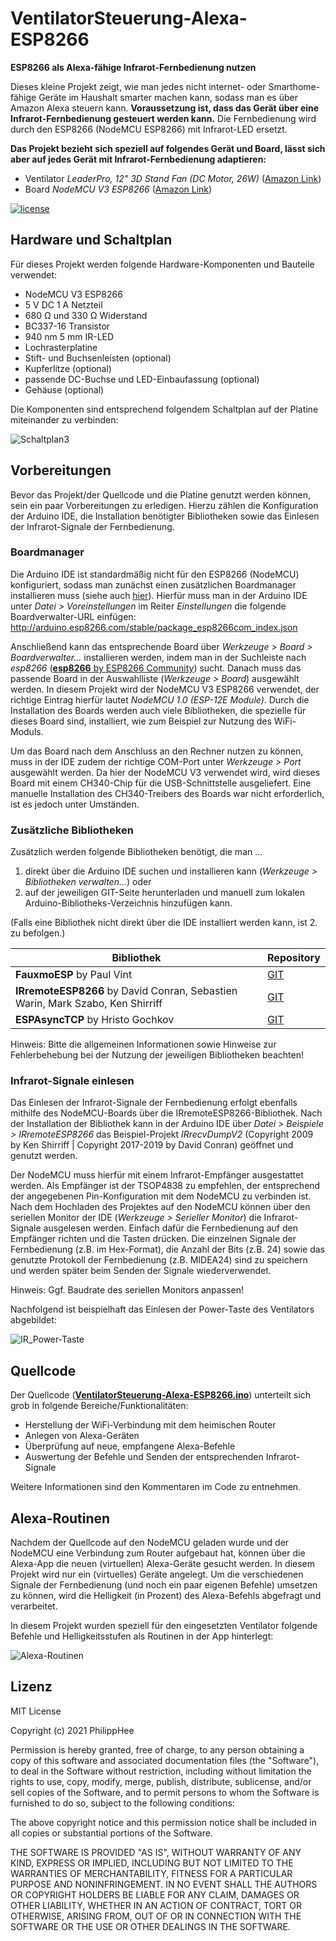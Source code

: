 # VentilatorSteuerung-Alexa-ESP8266

**ESP8266 als Alexa-fähige Infrarot-Fernbedienung nutzen**

Dieses kleine Projekt zeigt, wie man jedes nicht internet- oder Smarthome-fähige Geräte im Haushalt smarter machen kann, sodass man es über Amazon Alexa steuern kann. **Voraussetzung ist, dass das Gerät über eine Infrarot-Fernbedienung gesteuert werden kann.** Die Fernbedienung wird durch den ESP8266 (NodeMCU ESP8266) mit Infrarot-LED ersetzt.

**Das Projekt bezieht sich speziell auf folgendes Gerät und Board, lässt sich aber auf jedes Gerät mit Infrarot-Fernbedienung adaptieren:**
- Ventilator *LeaderPro, 12" 3D Stand Fan (DC Motor, 26W)* ([Amazon Link](https://amzn.to/31Csbez))
- Board *NodeMCU V3 ESP8266* ([Amazon Link](https://amzn.to/3m8HipJ))

[![license](https://img.shields.io/badge/license-MIT-orange.svg)](LICENSE)

## Hardware und Schaltplan
Für dieses Projekt werden folgende Hardware-Komponenten und Bauteile verwendet:
- NodeMCU V3 ESP8266
- 5 V DC 1 A Netzteil
- 680 &#8486; und 330 &#8486; Widerstand
- BC337-16 Transistor
- 940 nm 5 mm IR-LED
- Lochrasterplatine
- Stift- und Buchsenleisten (optional)
- Kupferlitze (optional)
- passende DC-Buchse und LED-Einbaufassung (optional)
- Gehäuse (optional)

Die Komponenten sind entsprechend folgendem Schaltplan auf der Platine miteinander zu verbinden:

![Schaltplan3](https://user-images.githubusercontent.com/81238678/113316198-5af89d80-930e-11eb-8ec3-9cb2563c14f6.png)


## Vorbereitungen
Bevor das Projekt/der Quellcode und die Platine genutzt werden können, sein ein paar Vorbereitungen zu erledigen. Hierzu zählen die Konfiguration der Arduino IDE, die Installation benötigter Bibliotheken sowie das Einlesen der Infrarot-Signale der Fernbedienung.

### Boardmanager
Die Arduino IDE ist standardmäßig nicht für den ESP8266 (NodeMCU) konfiguriert, sodass man zunächst einen zusätzlichen Boardmanager installieren muss (siehe auch [hier](https://github.com/esp8266/Arduino)). Hierfür muss man in der Arduino IDE unter *Datei > Voreinstellungen* im Reiter *Einstellungen* die folgende Boardverwalter-URL einfügen: http://arduino.esp8266.com/stable/package_esp8266com_index.json

Anschließend kann das entsprechende Board über *Werkzeuge > Board > Boardverwalter...* installieren werden, indem man in der Suchleiste nach *esp8266* ([**esp8266** by ESP8266 Community](https://github.com/esp8266/Arduino)) sucht. Danach muss das passende Board in der Auswahlliste (*Werkzeuge > Board*) ausgewählt werden. In diesem Projekt wird der NodeMCU V3 ESP8266 verwendet, der richtige Eintrag hierfür lautet *NodeMCU 1.0 (ESP-12E Module)*. Durch die Installation des Boards werden auch viele Bibliotheken, die spezielle für dieses Board sind, installiert, wie zum Beispiel zur Nutzung des WiFi-Moduls.

Um das Board nach dem Anschluss an den Rechner nutzen zu können, muss in der IDE zudem der richtige COM-Port unter *Werkzeuge > Port* ausgewählt werden. Da hier der NodeMCU V3 verwendet wird, wird dieses Board mit einem CH340-Chip für die USB-Schnittstelle ausgeliefert. Eine manuelle Installation des CH340-Treibers des Boards war nicht erforderlich, ist es jedoch unter Umständen.

### Zusätzliche Bibliotheken
Zusätzlich werden folgende Bibliotheken benötigt, die man ...
1. direkt über die Arduino IDE suchen und installieren kann (*Werkzeuge > Bibliotheken verwalten...*) oder
2. auf der jeweiligen GIT-Seite herunterladen und manuell zum lokalen Arduino-Bibliotheks-Verzeichnis hinzufügen kann.

(Falls eine Bibliothek nicht direkt über die IDE installiert werden kann, ist 2. zu befolgen.)

|Bibliothek|Repository|
|-|-|
|**FauxmoESP** by Paul Vint|[GIT](https://github.com/vintlabs/fauxmoESP)|
|**IRremoteESP8266** by David Conran, Sebastien Warin, Mark Szabo, Ken Shirriff|[GIT](https://github.com/crankyoldgit/IRremoteESP8266)|
|**ESPAsyncTCP** by Hristo Gochkov|[GIT](https://github.com/me-no-dev/ESPAsyncTCP)|

Hinweis: Bitte die allgemeinen Informationen sowie Hinweise zur Fehlerbehebung bei der Nutzung der jeweiligen Bibliotheken beachten!

### Infrarot-Signale einlesen
Das Einlesen der Infrarot-Signale der Fernbedienung erfolgt ebenfalls mithilfe des NodeMCU-Boards über die IRremoteESP8266-Bibliothek. Nach der Installation der Bibliothek kann in der Arduino IDE über *Datei > Beispiele > IRremoteESP8266* das Beispiel-Projekt *IRrecvDumpV2* (Copyright 2009 by Ken Shirriff | Copyright 2017-2019 by David Conran) geöffnet und genutzt werden.

Der NodeMCU muss hierfür mit einem Infrarot-Empfänger ausgestattet werden. Als Empfänger ist der TSOP4838 zu empfehlen, der entsprechend der angegebenen Pin-Konfiguration mit dem NodeMCU zu verbinden ist. Nach dem Hochladen des Projektes auf den NodeMCU können über den seriellen Monitor der IDE (*Werkzeuge > Serieller Monitor*) die Infrarot-Signale ausgelesen werden. Einfach dafür die Fernbedienung auf den Empfänger richten und die Tasten drücken. Die einzelnen Signale der Fernbedienung (z.B. im Hex-Format), die Anzahl der Bits (z.B. 24) sowie das genutzte Protokoll der Fernbedienung (z.B. MIDEA24) sind zu speichern und werden später beim Senden der Signale wiederverwendet.

Hinweis: Ggf. Baudrate des seriellen Monitors anpassen!

Nachfolgend ist beispielhaft das Einlesen der Power-Taste des Ventilators abgebildet:

![IR_Power-Taste](https://user-images.githubusercontent.com/81238678/113317999-487f6380-9310-11eb-848d-b74e4246ba1a.PNG)


## Quellcode
Der Quellcode ([**VentilatorSteuerung-Alexa-ESP8266.ino**](VentilatorSteuerung-Alexa-ESP8266.ino)) unterteilt sich grob in folgende Bereiche/Funktionalitäten:
- Herstellung der WiFi-Verbindung mit dem heimischen Router
- Anlegen von Alexa-Geräten
- Überprüfung auf neue, empfangene Alexa-Befehle
- Auswertung der Befehle und Senden der entsprechenden Infrarot-Signale

Weitere Informationen sind den Kommentaren im Code zu entnehmen.

## Alexa-Routinen
Nachdem der Quellcode auf den NodeMCU geladen wurde und der NodeMCU eine Verbindung zum Router aufgebaut hat, können über die Alexa-App die neuen (virtuellen) Alexa-Geräte gesucht werden. In diesem Projekt wird nur ein (virtuelles) Geräte angelegt. Um die verschiedenen Signale der Fernbedienung (und noch ein paar eigenen Befehle) umsetzen zu können, wird die Helligkeit (in Prozent) des Alexa-Befehls abgefragt und verarbeitet.

In diesem Projekt wurden speziell für den eingesetzten Ventilator folgende Befehle und Helligkeitsstufen als Routinen in der App hinterlegt:

![Alexa-Routinen](https://user-images.githubusercontent.com/81238678/113314529-b88bea80-930c-11eb-99e0-169c4f6b15a7.png)


## Lizenz

MIT License

Copyright (c) 2021 PhilippHee

Permission is hereby granted, free of charge, to any person obtaining a copy
of this software and associated documentation files (the "Software"), to deal
in the Software without restriction, including without limitation the rights
to use, copy, modify, merge, publish, distribute, sublicense, and/or sell
copies of the Software, and to permit persons to whom the Software is
furnished to do so, subject to the following conditions:

The above copyright notice and this permission notice shall be included in all
copies or substantial portions of the Software.

THE SOFTWARE IS PROVIDED "AS IS", WITHOUT WARRANTY OF ANY KIND, EXPRESS OR
IMPLIED, INCLUDING BUT NOT LIMITED TO THE WARRANTIES OF MERCHANTABILITY,
FITNESS FOR A PARTICULAR PURPOSE AND NONINFRINGEMENT. IN NO EVENT SHALL THE
AUTHORS OR COPYRIGHT HOLDERS BE LIABLE FOR ANY CLAIM, DAMAGES OR OTHER
LIABILITY, WHETHER IN AN ACTION OF CONTRACT, TORT OR OTHERWISE, ARISING FROM,
OUT OF OR IN CONNECTION WITH THE SOFTWARE OR THE USE OR OTHER DEALINGS IN THE
SOFTWARE.
